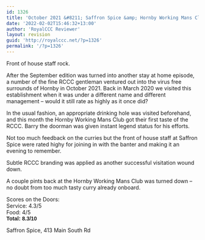 ```yaml
---
id: 1326
title: 'October 2021 &#8211; Saffron Spice &amp; Hornby Working Mans Club'
date: '2022-02-02T15:46:32+13:00'
author: 'RoyalCCC Reviewer'
layout: revision
guid: 'http://royalccc.net/?p=1326'
permalink: '/?p=1326'
---
```


Front of house staff rock.

After the September edition was turned into another stay at home episode, a number of the fine RCCC gentleman ventured out into the virus free surrounds of Hornby in October 2021. Back in March 2020 we visited this establishment when it was under a different name and different management – would it still rate as highly as it once did?

In the usual fashion, an appropriate drinking hole was visited beforehand, and this month the Hornby Working Mans Club got their first taste of the RCCC. Barry the doorman was given instant legend status for his efforts.

Not too much feedback on the curries but the front of house staff at Saffron Spice were rated highy for joining in with the banter and making it an evening to remember.

Subtle RCCC branding was applied as another successful visitation wound down.

A couple pints back at the Hornby Working Mans Club was turned down – no doubt from too much tasty curry already onboard.

Scores on the Doors:  
Service: 4.3/5  
Food: 4/5  
**<span style="font-family: 'Calibri',sans-serif">Total: 8.3/10</span>**

Saffron Spice, 413 Main South Rd
